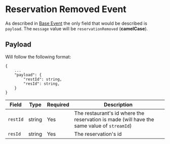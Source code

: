 # Reservation Removed Event
As described in [Base Event](../BASE_EVENT.md) the only field that would be described is `payload`. The `message` value will be `reservationRemoved` (**camelCase**).

## Payload
Will follow the following format:
```
{
    ...
    "payload": {
        "restId": string,
        "resId": string,
    }
}
```
| Field | Type | Required | Description |
| --- | --- | --- | --- |
| `restId` | string | Yes | The restaurant's id where the reservation is made (will have the same value of `streamId`) |
| `resId` | string | Yes | The reservation's id |
